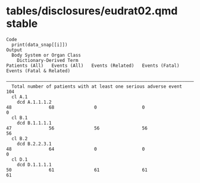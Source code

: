 # tables/disclosures/eudrat02.qmd stable

    Code
      print(data_snap[[i]])
    Output
      Body System or Organ Class                                                                                                                                     
        Dictionary-Derived Term                                          Patients (All)   Events (All)   Events (Related)   Events (Fatal)   Events (Fatal & Related)
      ———————————————————————————————————————————————————————————————————————————————————————————————————————————————————————————————————————————————————————————————
      Total number of patients with at least one serious adverse event        104                                                                                    
      cl A.1                                                                                                                                                         
        dcd A.1.1.1.2                                                          48              68               0                 0                     0            
      cl B.1                                                                                                                                                         
        dcd B.1.1.1.1                                                          47              56               56                56                    56           
      cl B.2                                                                                                                                                         
        dcd B.2.2.3.1                                                          48              64               0                 0                     0            
      cl D.1                                                                                                                                                         
        dcd D.1.1.1.1                                                          50              61               61                61                    61           

